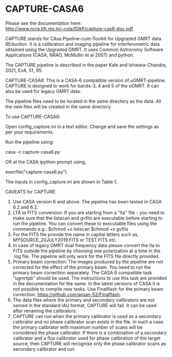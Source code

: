 # CAPTURE-CASA6

Please see the documentation here:
http://www.ncra.tifr.res.in/~ruta/IDAP/capture-cas6-doc.pdf

CAPTURE stands for CAsa Pipeline-cum-Toolkit for Upgraded GMRT data REduction. It is a calibration and imaging pipeline for interferometric data obtained using the Upgraded GMRT. It uses Common Astronomy Software Applications (CASA, NRAO, McMullin et al 2007) and python.

The CAPTURE pipeline is described in the paper Kale and Ishwara-Chandra, 2021, ExA, 51, 95.

CAPTURE-CASA6: This is a CASA-6 compatible version of uGMRT-pipeline. CAPTURE is designed to work for bands-3, 4 and 5 of the uGMRT. It can also be used for legacy GMRT data. 

The pipeline files need to be located in the same directory as the data. All the new files will be created in the same directory.

To use CAPTURE-CASA6:

Open config_capture.ini in a text editor. Change and save the settings as per your requirements.

Run the pipeline using:

casa -c capture-casa6.py 

OR at the CASA ipython prompt using,

execfile("capture-casa6.py")

The inputs in config_capture.ini are shown in Table 1.

CAVEATS for CAPTURE:

1. Use CASA version 6 and above. The pipeline has been tested in CASA 6.2 and 6.2. 
2. LTA to FITS conversion: If you are starting from a "lta" file - you need to make sure that the listscan and gvfits are executable before starting to run the pipeline. You can convert these to executable files using the commands e.g.: $chmod +x listscan $chmod +x gvfits
3. For the FITS file provide the name in capital letters such as, MYSOURCE_20JULY2019.FITS or TEST.FITS etc.
4. In case of legacy GMRT dual frequency data please convert the lta to FITS outside the pipeline by choosing one polarization at a time in the .log file. The pipeline will only work for the FITS file directly provided.
5. Primary beam correction: The images produced by the pipeline are not corrected for the effect of the primary beam. You need to run the primary beam correction separately. The CASA 6 compatible task “ugmrtpb” should be used. The instructions to use this task are provided in the documentation for the same. In the latest versions of CASA it is not possible to compile new tasks. Use Finalflash for the primary beam correction: https://github.com/arpan-52/Finalflash.
6. The data files where the primary and secondary calibrators are not named in the standard IAU format, CAPTURE will fail. It can be used after renaming the calibrators.
7. CAPTURE can run when the primary calibrator is used as a secondary calibrator and no phase calibrator scan exists in the file. In such a case the primary calibrator with maximum number of scans will be considered the phase calibrator. If there is a combination of a secondary calibrator and a flux calibrator used for phase calibration of the target source, then CAPTURE will recognise only the phase calibrator scans as secondary calibrator and run.  
